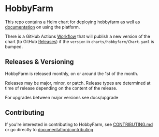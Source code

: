 # HobbyFarm

This repo contains a Helm chart for deploying hobbyfarm as well as [documentation](https://hobbyfarm.github.io/) on using the platform.

There is a GitHub Actions [Workflow](https://github.com/hobbyfarm/hobbyfarm/actions?query=workflow%3A%22publish+chart%22) that will publish a new version of the chart (to GitHub [Releases](https://github.com/hobbyfarm/hobbyfarm/releases)) if the `version` in `charts/hobbyfarm/Chart.yaml` is bumped.

## Releases & Versioning

HobbyFarm is released monthly, on or around the 1st of the month.

Releases may be major, minor, or patch. Release types are determined at time of release depending on the content of the release.

For upgrades between major versions see docs/upgrade

## Contributing

If you're interested in contributing to HobbyFarm, see [CONTRIBUTING.md](CONTRIBUTING.md) or go directly to [documentation/contributing](https://hobbyfarm.github.io/contributing/)
